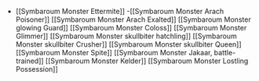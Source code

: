 - [[Symbaroum Monster Ettermite]]
-[[Symbaroum Monster Arach Poisoner]]
[[Symbaroum Monster Arach Exalted]]
[[Symbaroum Monster glowing Guard]]
[[Symbaroum Monster Coloss]]
[[Symbaroum Monster Glimmer]]
[[Symbaroum Monster skullbiter hatchling]]
[[Symbaroum Monster skullbiter Crusher]]
[[Symbaroum Monster skullbiter Queen]]
[[Symbaroum Monster Spite]]
[[Symbaroum Monster Jakaar, battle-trained]]
[[Symbaroum Monster Kelder]]
[[Symbaroum Monster Lostling Possession]]